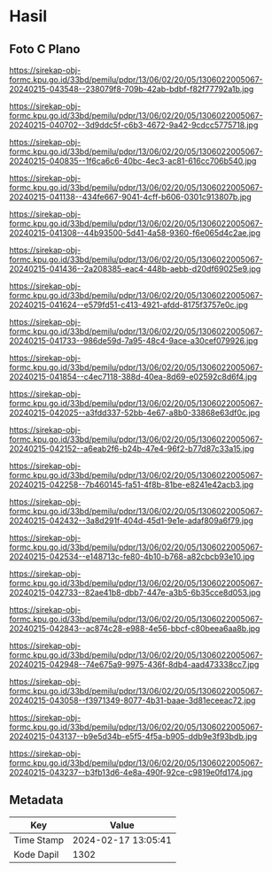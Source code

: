 # Hasil

## Foto C Plano

https://sirekap-obj-formc.kpu.go.id/33bd/pemilu/pdpr/13/06/02/20/05/1306022005067-20240215-043548--238079f8-709b-42ab-bdbf-f82f77792a1b.jpg

https://sirekap-obj-formc.kpu.go.id/33bd/pemilu/pdpr/13/06/02/20/05/1306022005067-20240215-040702--3d9ddc5f-c6b3-4672-9a42-9cdcc5775718.jpg

https://sirekap-obj-formc.kpu.go.id/33bd/pemilu/pdpr/13/06/02/20/05/1306022005067-20240215-040835--1f6ca6c6-40bc-4ec3-ac81-616cc706b540.jpg

https://sirekap-obj-formc.kpu.go.id/33bd/pemilu/pdpr/13/06/02/20/05/1306022005067-20240215-041138--434fe667-9041-4cff-b606-0301c913807b.jpg

https://sirekap-obj-formc.kpu.go.id/33bd/pemilu/pdpr/13/06/02/20/05/1306022005067-20240215-041308--44b93500-5d41-4a58-9360-f6e065d4c2ae.jpg

https://sirekap-obj-formc.kpu.go.id/33bd/pemilu/pdpr/13/06/02/20/05/1306022005067-20240215-041436--2a208385-eac4-448b-aebb-d20df69025e9.jpg

https://sirekap-obj-formc.kpu.go.id/33bd/pemilu/pdpr/13/06/02/20/05/1306022005067-20240215-041624--e579fd51-c413-4921-afdd-8175f3757e0c.jpg

https://sirekap-obj-formc.kpu.go.id/33bd/pemilu/pdpr/13/06/02/20/05/1306022005067-20240215-041733--986de59d-7a95-48c4-9ace-a30cef079926.jpg

https://sirekap-obj-formc.kpu.go.id/33bd/pemilu/pdpr/13/06/02/20/05/1306022005067-20240215-041854--c4ec7118-388d-40ea-8d69-e02592c8d6f4.jpg

https://sirekap-obj-formc.kpu.go.id/33bd/pemilu/pdpr/13/06/02/20/05/1306022005067-20240215-042025--a3fdd337-52bb-4e67-a8b0-33868e63df0c.jpg

https://sirekap-obj-formc.kpu.go.id/33bd/pemilu/pdpr/13/06/02/20/05/1306022005067-20240215-042152--a6eab2f6-b24b-47e4-96f2-b77d87c33a15.jpg

https://sirekap-obj-formc.kpu.go.id/33bd/pemilu/pdpr/13/06/02/20/05/1306022005067-20240215-042258--7b460145-fa51-4f8b-81be-e8241e42acb3.jpg

https://sirekap-obj-formc.kpu.go.id/33bd/pemilu/pdpr/13/06/02/20/05/1306022005067-20240215-042432--3a8d291f-404d-45d1-9e1e-adaf809a6f79.jpg

https://sirekap-obj-formc.kpu.go.id/33bd/pemilu/pdpr/13/06/02/20/05/1306022005067-20240215-042534--e148713c-fe80-4b10-b768-a82cbcb93e10.jpg

https://sirekap-obj-formc.kpu.go.id/33bd/pemilu/pdpr/13/06/02/20/05/1306022005067-20240215-042733--82ae41b8-dbb7-447e-a3b5-6b35cce8d053.jpg

https://sirekap-obj-formc.kpu.go.id/33bd/pemilu/pdpr/13/06/02/20/05/1306022005067-20240215-042843--ac874c28-e988-4e56-bbcf-c80beea6aa8b.jpg

https://sirekap-obj-formc.kpu.go.id/33bd/pemilu/pdpr/13/06/02/20/05/1306022005067-20240215-042948--74e675a9-9975-436f-8db4-aad473338cc7.jpg

https://sirekap-obj-formc.kpu.go.id/33bd/pemilu/pdpr/13/06/02/20/05/1306022005067-20240215-043058--f3971349-8077-4b31-baae-3d81eceeac72.jpg

https://sirekap-obj-formc.kpu.go.id/33bd/pemilu/pdpr/13/06/02/20/05/1306022005067-20240215-043137--b9e5d34b-e5f5-4f5a-b905-ddb9e3f93bdb.jpg

https://sirekap-obj-formc.kpu.go.id/33bd/pemilu/pdpr/13/06/02/20/05/1306022005067-20240215-043237--b3fb13d6-4e8a-490f-92ce-c9819e0fd174.jpg


## Metadata

| Key        | Value               |
| ---------- | ------------------- |
| Time Stamp | 2024-02-17 13:05:41 |
| Kode Dapil | 1302                |




